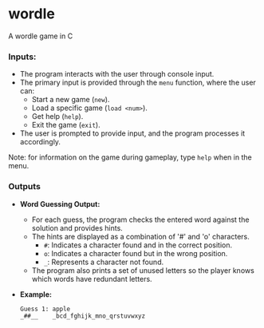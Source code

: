 # wordle
A wordle game in C

### Inputs:

- The program interacts with the user through console input.
- The primary input is provided through the `menu` function, where the user can:
  - Start a new game (`new`).
  - Load a specific game (`load <num>`).
  - Get help (`help`).
  - Exit the game (`exit`).
- The user is prompted to provide input, and the program processes it accordingly.

Note: for information on the game during gameplay, type ```help``` when in the menu. 

### Outputs
- **Word Guessing Output:**
  - For each guess, the program checks the entered word against the solution and provides hints.
  - The hints are displayed as a combination of '#' and 'o' characters.
    - `#`: Indicates a character found and in the correct position.
    - `o`: Indicates a character found but in the wrong position.
    - `_`: Represents a character not found.
  - The program also prints a set of unused letters so the player knows which words have redundant letters. 

- **Example:**
  ```plaintext
  Guess 1: apple 
  _##__    _bcd_fghijk_mno_qrstuvwxyz

